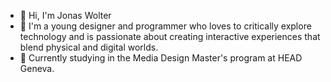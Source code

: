 <!--

### Jonas Wolter

I'm a young designer and programmer who loves to critically explore technology and is passionate about creating interactive experiences that blend physical and digital worlds. 

**moonclimber1/moonclimber1** is a ✨ _special_ ✨ repository because its `README.md` (this file) appears on your GitHub profile.

Here are some ideas to get you started:

-->

- 👋 Hi, I'm Jonas Wolter
- 🫧 I'm a young designer and programmer who loves to critically explore technology and is passionate about creating interactive experiences that blend physical and digital worlds. 
- 🌱 Currently studying in the Media Design Master's program at HEAD Geneva.

<!--

       
- 🔭 I’m currently working on ...

- 🌱 Currently learning creative shader programming for WebGL coding. 

- 👯 I’m looking to collaborate on ...
- 🤔 I’m looking for help with ...
- 💬 Ask me about ...
- 📫 How to reach me: ...
- 😄 Pronouns: ...
- ⚡ Fun fact: ...
- 🎓 Bachelor in Computer Science and Interaction Design

-->
